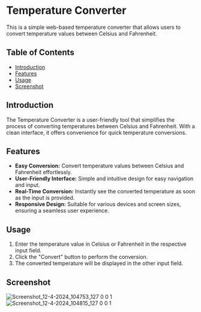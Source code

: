 # Temperature Converter

This is a simple web-based temperature converter that allows users to convert temperature values between Celsius and Fahrenheit.

## Table of Contents

- [Introduction](#introduction)
- [Features](#features)
- [Usage](#usage)
- [Screenshot](#screenshot)

## Introduction

The Temperature Converter is a user-friendly tool that simplifies the process of converting temperatures between Celsius and Fahrenheit. With a clean interface, it offers convenience for quick temperature conversions.

## Features

- **Easy Conversion:** Convert temperature values between Celsius and Fahrenheit effortlessly.
- **User-Friendly Interface:** Simple and intuitive design for easy navigation and input.
- **Real-Time Conversion:** Instantly see the converted temperature as soon as the input is provided.
- **Responsive Design:** Suitable for various devices and screen sizes, ensuring a seamless user experience.

## Usage

1. Enter the temperature value in Celsius or Fahrenheit in the respective input field.
2. Click the "Convert" button to perform the conversion.
3. The converted temperature will be displayed in the other input field.

## Screenshot

![Screenshot_12-4-2024_104753_127 0 0 1](https://github.com/Jeevannaik66/Temperature-Converter/assets/117274229/b680c4d2-8dcf-4e30-8c22-f439acf17d3c)
![Screenshot_12-4-2024_104815_127 0 0 1](https://github.com/Jeevannaik66/Temperature-Converter/assets/117274229/f08e4a53-cd1e-41c0-84b7-737affaebb93)
